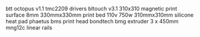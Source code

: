 btt octopus v1.1 
tmc2209 drivers
bltouch v3.1
310x310 magnetic print surface
8mm 330mmx330mm print bed
110v 750w 310mmx310mm silicone heat pad
phaetus bms print head
bondtech bmg extruder
3 x 450mm mng12c linear rails
